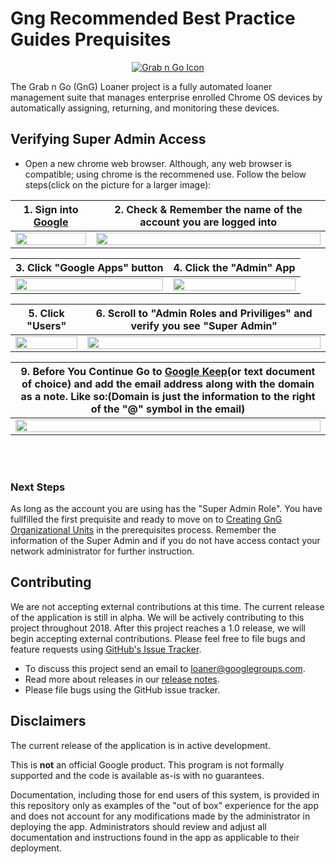 <!-- mdformat off(GitHub header) -->
Gng Recommended Best Practice Guides Prequisites
======
<!-- mdformat on -->

<p align="center">
  <a href="#grabngo--">
    <img src="https://storage.googleapis.com/gngloaners/gnglogo.png" alt="Grab n Go Icon" />
  </a>
</p>

The Grab n Go (GnG) Loaner project is a fully automated loaner management suite
that manages enterprise enrolled Chrome OS devices by automatically assigning,
returning, and monitoring these devices.

## Verifying Super Admin Access
*	Open a new chrome web browser. Although, any web browser is compatible; using chrome is the recommened use. 
Follow the below steps(click on the picture for a larger image):


**1.**	Sign into [Google](https://Google.com)         |**2.**  Check & Remember the name of the account you are logged into
:-------------------------:|:-------------------------:
<a href="https://storage.googleapis.com/gngloaner-compwalkt/Comprehensive%20Walkthrough/User%20Verification/JPG/pic1.jpg"><img src="https://storage.googleapis.com/gngloaner-compwalkt/Comprehensive%20Walkthrough/User%20Verification/JPG/pic1-50%25.jpg" style="width:100%"/></a> |  <a href="https://storage.googleapis.com/gngloaner-compwalkt/Comprehensive%20Walkthrough/User%20Verification/JPG/pic2.jpg"><img src="https://storage.googleapis.com/gngloaner-compwalkt/Comprehensive%20Walkthrough/User%20Verification/JPG/pic2-50%25.jpg" style="width:100%"/></a>
 
 
**3.**	Click "Google Apps" button         |**4.**  Click the "Admin" App
:-------------------------:|:-------------------------:
<a href="https://storage.googleapis.com/gngloaner-compwalkt/Comprehensive%20Walkthrough/User%20Verification/JPG/pic3.jpg"><img src="https://storage.googleapis.com/gngloaner-compwalkt/Comprehensive%20Walkthrough/User%20Verification/JPG/pic3-50%25.jpg" style="width:100%"/></a> |  <a href="https://storage.googleapis.com/gngloaner-compwalkt/Comprehensive%20Walkthrough/User%20Verification/JPG/pic3-2.jpg"><img src="https://storage.googleapis.com/gngloaner-compwalkt/Comprehensive%20Walkthrough/User%20Verification/JPG/pic3-2.50%25.jpg" style="width:100%"/></a>


**5.**	Click "Users"       |**6.**  Scroll to "Admin Roles and Priviliges" and verify you see "Super Admin"
:-------------------------:|:-------------------------:
<a href="https://storage.googleapis.com/gngloaner-compwalkt/Comprehensive%20Walkthrough/User%20Verification/JPG/pic4.jpg"><img src="https://storage.googleapis.com/gngloaner-compwalkt/Comprehensive%20Walkthrough/User%20Verification/JPG/pic4-50%25.jpg" style="width:100%"/></a> |  <a href="https://storage.googleapis.com/gngloaner-compwalkt/Comprehensive%20Walkthrough/User%20Verification/JPG/pic6.jpg"><img src="https://storage.googleapis.com/gngloaner-compwalkt/Comprehensive%20Walkthrough/User%20Verification/JPG/pic6-50%25.jpg" style="width:100%"/></a>


**9.**	**Before You Continue** Go to [Google Keep](https://keep.google.com/u/0/)(or text document of choice) and add the email address along with the domain as a note. Like so:(Domain is just the information to the right of the "@" symbol in the email) |
:-------------------------:|
<a href="https://storage.googleapis.com/gngloaner-compwalkt/Comprehensive%20Walkthrough/Keep%20Notes/Screen%20Shot%202019-03-06%20at%209.29.41%20PM.png"><img src="https://storage.googleapis.com/gngloaner-compwalkt/Comprehensive%20Walkthrough/Keep%20Notes/Screen%20Shot%202019-03-06%20at%209.29.41%20PM.png" style="width:100%"/></a> | 


<br></br>

### Next Steps
As long as the account you are using has the "Super Admin Role". You have fullfilled the first prequisite 
and ready to move on to [Creating GnG Organizational Units](https://github.com/chromegng/ManualWalkthrough/tree/master/docs/deployment/prerequisites/organizationalunits) 
in the prerequisites process. Remember the information of the Super Admin and if you do not have access contact your 
network administrator for further instruction. 

## Contributing

We are not accepting external contributions at this time. The current release of
the application is still in alpha. We will be actively contributing to this
project throughout 2018. After this project reaches a 1.0 release, we will begin
accepting external contributions. Please feel free to file bugs and feature
requests using [GitHub's Issue
Tracker](https://github.com/google/loaner/issues).

* To discuss this project send an email to loaner@googlegroups.com.
* Read more about releases in our [release notes](docs/release_notes.md).
* Please file bugs using the GitHub issue tracker.


## Disclaimers

The current release of the application is in active development.

This is **not** an official Google product. This program is not formally
supported and the code is available as-is with no guarantees.

Documentation, including those for end users of this system, is provided in this
repository only as examples of the "out of box" experience for the app and does
not account for any modifications made by the administrator in deploying the
app. Administrators should review and adjust all documentation and instructions
found in the app as applicable to their deployment.
